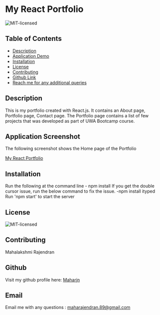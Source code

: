 # My React Portfolio

![MIT-licensed](https://img.shields.io/badge/license-MIT-red)

## Table of Contents
* [Description](#description)
* [Application Demo](#application-demo)
* [Installation](#installation)
* [License](#license)
* [Contributing](#contributing)
* [Github Link](#github)
* [Reach me for any additional queries](#email)

## Description
This is my portfolio created with React.js. It contains an About page, Portfolio page, Contact page.
The Portfolio page contains a list of few projects that was developed as part of UWA Bootcamp course.

## Application Screenshot
The following screenshot shows the Home page of the Portfolio

[My React Portfolio](./src/assets/Appln_screenshot.jpg)

## Installation
Run the following at the command line
    - npm install
If you get the double cursor issue, run the below command to fix the issue.
    -npm install ityped
Run 'npm start' to start the server


## License
![MIT-licensed](https://img.shields.io/badge/license-MIT-red)

## Contributing
 Mahalakshmi Rajendran

## Github
Visit my github profile here: [Maharjn](https://github.com/Maharjn)

## Email
Email me with any questions : maharajendran.89@gmail.com
